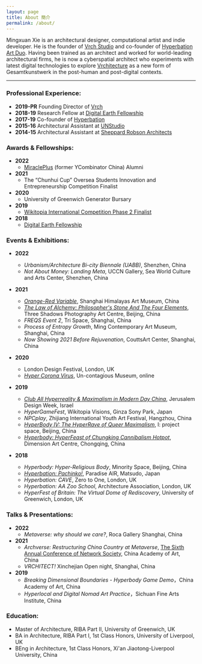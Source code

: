 ```yaml
---
layout: page
title: About 簡介
permalink: /about/
---
```


Mingxuan Xie is an architectural designer, computational artist and indie developer. He is the founder of [Vrch Studio](http://vrch.io) and co-founder of [Hyperbation Art Duo](https://hyperbation.github.io/). Having been trained as an architect and worked for world-leading architectural firms, he is now a cyberspatial architect who experiments with latest digital technologies to explore [Vrchitecture](/vrchitecture) as a new form of Gesamtkunstwerk in the post-human and post-digital contexts. 

---

### Professional Experience:

- **2019-PR** Founding Director of [Vrch](https://vrch.io/)
- **2018-19** Research Fellow at [Digital Earth Fellowship](https://www.digitalearth.art/)
- **2017-19** Co-founder of [Hyperbation](http://hyperbation.art/)
- **2015-16** Architectural Assistant at [UNStudio](https://www.unstudio.com/)
- **2014-15** Architectural Assistant at [Sheppard Robson Architects](https://www.sheppardrobson.com/)

### Awards & Fellowships:
- **2022**
    - [MiraclePlus](https://www.miracleplus.com/en/) (former YCombinator China) Alumni 
- **2021**
    - The “Chunhui Cup” Oversea Students Innovation and Entrepreneurship Competition Finalist  
- **2020** 
    - University of Greenwich Generator Bursary  
- **2019** 
    - [Wikitopia International Competition Phase 2 Finalist](https://wikitopia.city/competition/entries/index_en.html)
    <!-- - CiGA Game Jam Shanghai Minhang Finalist -->
- **2018**
    - [Digital Earth Fellowship](https://www.digitalearth.art/mingxuan-xie)

### Events & Exhibitions:
- **2022**  
    - *Urbanism/Architecture Bi-city Biennale (UABB)*, Shenzhen, China
    - *Not About Money: Landing Meta*, UCCN Gallery, Sea World Culture and Arts Center, Shenzhen, China 
- **2021**  
    - [*Orange-Red Variable*](https://exhibit.artron.net/exhibition-74667.html), Shanghai Himalayas Art Museum, China
    - [*The Law of Alchemy: Philosopher's Stone And The Four Elements*](https://www.threeshadows.cn/exhibitions/160-the-law-of-alchemy-philosopher-s-stone-and-the/overview/), Three Shadows Photography Art Centre, Beijing, China
    - *FREQS Event 2*, Tri Space, Shanghai, China
    - *Process of Entropy Growth*, Ming Contemporary Art Museum, Shanghai, China
    - *Now Showing 2021 Before Rejuvenation*, CouttsArt Center, Shanghai, China
- **2020**  
    - London Design Festival, London, UK
    - [*Hyper Corona Virus*](https://mingxuan.fun/hyper-corona-virus/), Un-contagious Museum, online

- **2019**
    - [*Club All Hyperreality & Maximalism in Modern Day China*](http://2019.jdw.co.il/en/exhibition/club-all-hyperreality-maximalism-in-modern-day-china/), Jerusalem Design Week, Israel
    - *HyperGameFest*, Wikitopia Visions, Ginza Sony Park, Japan
    - *NPCplay*, Zhijiang International Youth Art Festival, Hangzhou, China
    - [*HyperBody IV: The HyperRave of Queer Maximalism*](http://yi-projectspace.org/view/iv-hyperbody-iv-the-hyperrave-of-queer-maximalism), I: project space, Beijing, China
    - [*Hyperbody: HyperFeast of Chungking Cannibalism Hotpot*](http://chongqingdac.org/article/page?id=276), Dimension Art Centre, Chongqing, China

- **2018**
    - *Hyperbody: Hyper-Religious Body*, Minority Space, Beijing, China
    - [*Hyperbation: Pachinko!*](https://www.paradiseair.info/activity/2019/02/02/9797), Paradise AIR, Matsudo, Japan
    - *Hyperbation: CAVE*, Zero to One, London, UK
    - *Hyperbation: AA Zoo School*, Architecture Association, London, UK
    - *HyperFest of Britain: The Virtual Dome of Rediscovery*, University of Greenwich, London, UK

### Talks & Presentations:
- **2022**
    - *Metaverse: why should we care?*, Roca Gallery Shanghai, China
- **2021**
    <!-- - *元宇宙是人類文明的終極（結）敘事？*，Futurist Circle 未來學家俱樂部 -->
    - *Archverse: Restructuring China Country at Metaverse*, [The Sixth Annual Conference of Network Society](https://www.caa-ins.org/archives/8017/2), China Academy of Art, China
    <!-- - *元宇宙重現鄉建中國*，[中國美術學院第六屆網絡社會年會](https://www.caa-ins.org/archives/8017) -->
    <!-- - *數字&孿生-打破次元壁*，706上海城市客廳 -->
    - *VRCHITECT!* Xinchejian Open night, Shanghai, China
    <!-- - *游戲化與虛擬策展是博物館的必修課嗎？*，燕郊雙年展 -->
    <!-- - *賽博朋克狄托邦、后稀缺烏托邦、電子烏托邦誰先到來？*，燕郊雙年展 -->
- **2019** 
    - *Breaking Dimensional Boundaries - Hyperbody Game Demo*，China Academy of Art, China
    - *Hyperlocal and Digital Nomad Art Practice*，Sichuan Fine Arts Institute, China

<!-- ### Residencies
- **2019**
    - [I: project space](http://yi-projectspace.org/view/hyperbation), Beijing, China
    - [Dimensions Art Center](http://chongqingdac.org/article/page?id=276), Chongqing, China
- **2018**
    - [Paradise AIR](https://www.paradiseair.info/people/mingxuan-xie), Matsudo, Japan -->


<!-- ### Research & Publications:
2018 – 2019, China
HyperBody: In Searching for Alternative Digital Silk Roads
2017 – 2018, London, UK
HyperSite: Prototyping Hyperlocal via Web-based Mixed-reality Technology -->

<!-- 
### Media Coverage:
2020 [恢复开馆，慢慢来](https://www.thepaper.cn/newsDetail_forward_6491540), 澎湃新聞
2019 https://frameweb.com/article/what-can-a-psychedelic-pop-up-club-in-israel-tell-us-about-surrealism-in-china 
2018 [完全打破次元壁的！Hyperbation！](https://weibo.com/ttarticle/x/m/show/id/2309404316767446029179), VICE中国
-->


### Education:
- Master of Architecture, RIBA Part II, University of Greenwich, UK
- BA in Architecture, RIBA Part I, 1st Class Honors, University of Liverpool, UK
- BEng in Architecture, 1st Class Honors, Xi'an Jiaotong-Liverpool University, China
